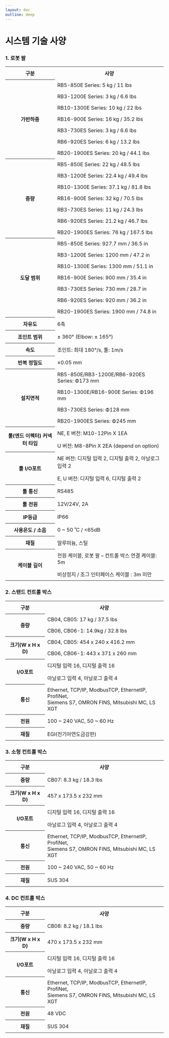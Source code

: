 ```yaml
---
layout: doc
outline: deep
---
```


# 시스템 기술 사양

### 1. 로봇 팔

<div class="center-align th-align">
    <table>
        <tr>
            <th>구분</th>
            <th>사양</th>
        </tr>
        <tr>
            <th class="sub-title" rowspan="8">가반하중</th>
        </tr>
        <tr>
            <td>RB5-850E Series: 5 kg / 11 lbs</td>
        </tr>
        <tr>
            <td>RB3-1200E Series: 3 kg / 6.6 lbs</td>
        </tr>
        <tr>
            <td>RB10-1300E Series: 10 kg / 22 lbs</td>
        </tr>
        <tr>
            <td>RB16-900E Series: 16 kg / 35.2 lbs</td>
        </tr>
        <tr>
            <td>RB3-730ES Series: 3 kg / 6.6 lbs</td>
        </tr>
        <tr>
            <td>RB6-920ES Series: 6 kg / 13.2 lbs</td>
        </tr>
        <tr>
            <td>RB20-1900ES Series: 20 kg / 44.1 lbs</td>
        </tr>
        <tr>
            <th class="sub-title" rowspan="8">중량</th>
        </tr>
        <tr>
            <td>RB5-850E Series: 22 kg / 48.5 lbs</td>
        </tr>
        <tr>
            <td>RB3-1200E Series: 22.4 kg / 49.4 lbs</td>
        </tr>
        <tr>
            <td>RB10-1300E Series: 37.1 kg / 81.8 lbs</td>
        </tr>
        <tr>
            <td>RB16-900E Series: 32 kg / 70.5 lbs</td>
        </tr>
        <tr>
            <td>RB3-730ES Series: 11 kg / 24.3 lbs</td>
        </tr>
        <tr>
            <td>RB6-920ES Series: 21.2 kg / 46.7 lbs</td>
        </tr>
        <tr>
            <td>RB20-1900ES Series: 76 kg / 167.5 lbs</td>
        </tr>
        <tr>
            <th class="sub-title" rowspan="8">도달 범위</th>
        </tr>
        <tr>
            <td>RB5-850E Series: 927.7 mm / 36.5 in</td>
        </tr>
        <tr>
            <td>RB3-1200E Series: 1200 mm / 47.2 in</td>
        </tr>
        <tr>
            <td>RB10-1300E Series: 1300 mm / 51.1 in</td>
        </tr>
        <tr>
            <td>RB16-900E Series: 900 mm / 35.4 in</td>
        </tr>
        <tr>
            <td>RB3-730ES Series: 730 mm / 28.7 in</td>
        </tr>
        <tr>
            <td>RB6-920ES Series: 920 mm / 36.2 in</td>
        </tr>
        <tr>
            <td>RB20-1900ES Series: 1900 mm / 74.8 in</td>
        </tr>
        <tr>
            <th class="sub-title">자유도</th>
            <td>6축</td>
        </tr>
        <tr>
            <th class="sub-title">조인트 범위</th>
            <td>± 360° (Elbow: ± 165°)</td>
        </tr>
        <tr>
            <th class="sub-title">속도</th>
            <td>조인트: 최대 180°/s, 툴: 1m/s</td>
        </tr>
        <tr>
            <th class="sub-title">반복 정밀도</th>
            <td>±0.05 mm</td>
        </tr>
        <tr>
            <th class="sub-title" rowspan="5">설치면적</th>
        </tr>
        <tr>
            <td>RB5-850E/RB3-1200E/RB6-920ES Series: Ф173 mm</td>
        </tr>
        <tr>
            <td>RB10-1300E/RB16-900E Series: Ф196 mm</td>
        </tr>
        <tr>
            <td>RB3-730ES Series: Ф128 mm</td>
        </tr>
        <tr>
            <td>RB20-1900ES Series: Ф245 mm</td>
        </tr>
        <tr>
            <th class="sub-title" rowspan="3">툴(엔드 이펙터) 커넥터 타입</th>
        </tr>
        <tr>
            <td>NE, E 버전: M10-12Pin X 1EA</td>
        </tr>
        <tr>
            <td>U 버전: M8-8Pin X 2EA (depend on option)</td>
        </tr>
        <tr>
            <th class="sub-title" rowspan="3">툴 I/O포트</th>
        </tr>
        <tr>
            <td>NE 버전: 디지털 입력 2, 디지털 출력 2, 아날로그 입력 2</td>
        </tr>
        <tr>
            <td>E, U 버전: 디지털 입력 6, 디지털 출력 2</td>
        </tr>
        <tr>
            <th class="sub-title">툴 통신</th>
            <td>RS485</td>
        </tr>
        <tr>
            <th class="sub-title">툴 전원</th>
            <td>12V/24V, 2A</td>
        </tr>
        <tr>
            <th class="sub-title">IP등급</th>
            <td>IP66</td>
        </tr>
        <tr>
            <th class="sub-title">사용온도 / 소음</th>
            <td>0 ~ 50 ˚C / <65dB</td>
        </tr>
        <tr>
            <th class="sub-title">재질</th>
            <td>알루미늄, 스틸</td>
        </tr>
        <tr>
            <th class="sub-title" rowspan="3">케이블 길이</th>
        </tr>
        <tr>
            <td>전원 케이블, 로봇 팔 – 컨트롤 박스 연결 케이블: 5m</td>
        </tr>
        <tr>
            <td>비상정지 / 조그 인터페이스 케이블 : 3m 미만</td>
        </tr>
    </table>
</div>

### 2. 스탠드 컨트롤 박스

<div class="center-align th-align">
    <table>
        <tr>
            <th>구분</th>
            <th>사양</th>
        </tr>
        <tr>
            <th class="sub-title" rowspan="3">중량</th>
        </tr>
        <tr>
            <td>CB04, CB05: 17 kg / 37.5 lbs</td>
        </tr>
        <tr>
            <td>CB06, CB06-1: 14.9kg / 32.8 lbs</td>
        </tr>
        <tr>
            <th class="sub-title" rowspan="3">크기(W x H x D)</th>
        </tr>
        <tr>
            <td>CB04, CB05: 454 x 240 x 416.2 mm</td>
        </tr>
        <tr>
            <td>CB06, CB06-1: 443 x 371 x 260 mm</td>
        </tr>
        <tr>
            <th class="sub-title" rowspan="3">I/O포트</th>
        </tr>
        <tr>
            <td>디지털 입력 16, 디지털 출력 16</td>
        </tr>
        <tr>
            <td>아날로그 입력 4, 아날로그 출력 4</td>
        </tr>
        <tr>
            <th class="sub-title">통신</th>
            <td>Ethernet, TCP/IP, ModbusTCP, EthernetIP, ProfiNet,<br>
             Siemens S7, OMRON FINS, Mitsubishi MC, LS XGT</td>
        </tr>
        <tr>
            <th class="sub-title">전원</th>
            <td>100 ~ 240 VAC, 50 ~ 60 Hz</td>
        </tr>
        <tr>
            <th class="sub-title">재질</th>
            <td>EGI(전기아연도금강판)</td>
        </tr>
    </table>
</div>

### 3. 소형 컨트롤 박스

<div class="center-align th-align">
    <table>
        <tr>
            <th>구분</th>
            <th>사양</th>
        </tr>
        <tr>
            <th class="sub-title">중량</th>
            <td>CB07: 8.3 kg / 18.3 lbs</td>
        </tr>
        <tr>
            <th class="sub-title">크기(W x H x D)</th>
            <td>457 x 173.5 x 232 mm</td>
        </tr>
        <tr>
            <th class="sub-title" rowspan="3">I/O포트</th>
        </tr>
        <tr>
            <td>디지털 입력 16, 디지털 출력 16</td>
        </tr>
        <tr>
            <td>아날로그 입력 4, 아날로그 출력 4</td>
        </tr>
        <tr>
            <th class="sub-title">통신</th>
            <td>Ethernet, TCP/IP, ModbusTCP, EthernetIP, ProfiNet,<br>
             Siemens S7, OMRON FINS, Mitsubishi MC, LS XGT</td>
        </tr>
        <tr>
            <th class="sub-title">전원</th>
            <td>100 ~ 240 VAC, 50 ~ 60 Hz</td>
        </tr>
        <tr>
            <th class="sub-title">재질</th>
            <td>SUS 304</td>
        </tr>
    </table>
</div>

### 4. DC 컨트롤 박스

<div class="center-align th-align">
    <table>
        <tr>
            <th>구분</th>
            <th>사양</th>
        </tr>
        <tr>
            <th class="sub-title">중량</th>
            <td>CB08: 8.2 kg / 18.1 lbs</td>
        </tr>
        <tr>
            <th class="sub-title">크기(W x H x D)</th>
            <td>470 x 173.5 x 232 mm</td>
        </tr>
        <tr>
            <th class="sub-title" rowspan="3">I/O포트</th>
        </tr>
        <tr>
            <td>디지털 입력 16, 디지털 출력 16</td>
        </tr>
        <tr>
            <td>아날로그 입력 4, 아날로그 출력 4</td>
        </tr>
        <tr>
            <th class="sub-title">통신</th>
            <td>Ethernet, TCP/IP, ModbusTCP, EthernetIP, ProfiNet,<br>
             Siemens S7, OMRON FINS, Mitsubishi MC, LS XGT</td>
        </tr>
        <tr>
            <th class="sub-title">전원</th>
            <td>48 VDC</td>
        </tr>
        <tr>
            <th class="sub-title">재질</th>
            <td>SUS 304</td>
        </tr>
    </table>
</div>

<style scoped>
th,
td {
  padding: 8px;
}

.sub-title {
  text-align: center;
}
</style>
